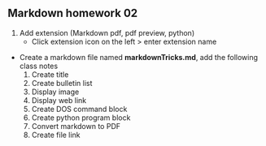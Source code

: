 ## Markdown homework 02

1. Add extension (Markdown pdf, pdf preview, python)
   * Click extension icon on the left > enter extension name 















* Create a markdown file named **markdownTricks.md**, add the following class notes
    1. Create title
    2. Create bulletin list
    3. Display image
    4. Display web link
    5. Create DOS command block
    6. Create python program block
    7. Convert markdown to PDF
    8. Create file link 
   

